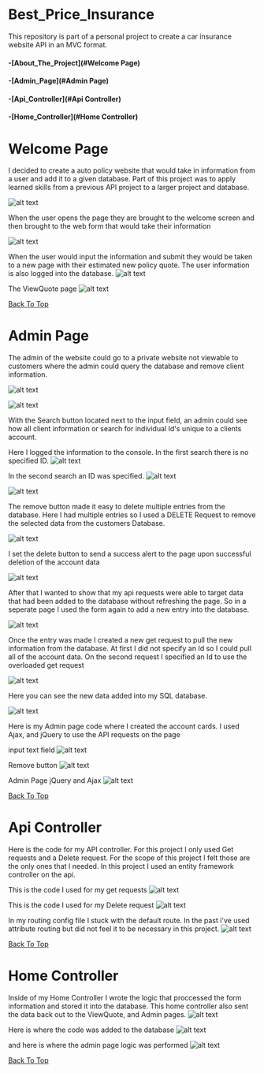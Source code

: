 # Best_Price_Insurance
This repository is part of a personal project to create a car insurance website API in an MVC format.

#### -[About_The_Project](#Welcome Page)

#### -[Admin_Page](#Admin Page)

#### -[Api_Controller](#Api Controller)

#### -[Home_Controller](#Home Controller)



# **Welcome Page**

I decided to create a auto policy website that would take in information from a user and add it to a given database. Part of this project was to apply learned skills from a previous API project to a larger project and database.

![alt text](https://github.com/Tmc802/Best_Price_Insurance/blob/master/InsurancePolicyApi/BP%20insurance%20images/BPwelcomePage.jpg)

When the user opens the page they are brought to the welcome screen and then brought to the web form that would take their information

![alt text](https://github.com/Tmc802/Best_Price_Insurance/blob/master/InsurancePolicyApi/BP%20insurance%20images/BPpolicyForm.jpg)

When the user would input the information and submit they would be taken to a new page with their estimated new policy quote. The user information is also logged into the database.
![alt text](https://github.com/Tmc802/Best_Price_Insurance/blob/master/InsurancePolicyApi/BP%20insurance%20images/BPpolicyFormWithData.jpg)

The ViewQuote page
![alt text](https://github.com/Tmc802/Best_Price_Insurance/blob/master/InsurancePolicyApi/BP%20insurance%20images/BPviewQuote.jpg)

[Back To Top](#Web_Api_Demo)

# **Admin Page**

The admin of the website could go to a private website not viewable to customers where the admin could query the database and remove client information.

![alt text](https://github.com/Tmc802/Best_Price_Insurance/blob/master/InsurancePolicyApi/BP%20insurance%20images/BPhomeAdminUrl.jpg)

![alt text](https://github.com/Tmc802/Best_Price_Insurance/blob/master/InsurancePolicyApi/BP%20insurance%20images/BPadminPage.jpg)

With the Search button located next to the input field, an admin could see how all client information or search for individual Id's unique to a clients account.

Here I logged the information to the console. In the first search there is no specified ID. 
![alt text](https://github.com/Tmc802/Best_Price_Insurance/blob/master/InsurancePolicyApi/BP%20insurance%20images/initialAdminGetRequest.jpg)

In the second search an ID was specified.
![alt text](https://github.com/Tmc802/Best_Price_Insurance/blob/master/InsurancePolicyApi/BP%20insurance%20images/adminGetRequestWithId.jpg)

![alt text](https://github.com/Tmc802/Best_Price_Insurance/blob/master/InsurancePolicyApi/BP%20insurance%20images/adminGetRequestWithIdResult.jpg)

The remove button made it easy to delete multiple entries from the database. Here I had multiple entries so I used a DELETE Request to remove the selected data from the customers Database.

![alt text](https://github.com/Tmc802/Best_Price_Insurance/blob/master/InsurancePolicyApi/BP%20insurance%20images/databaseMultiEntry.jpg)


I set the delete button to send a success alert to the page upon successful deletion of the account data

![alt text](https://github.com/Tmc802/Best_Price_Insurance/blob/master/InsurancePolicyApi/BP%20insurance%20images/MultiEntryAdminPageDeleteSuccess.jpg)

After that I wanted to show that my api requests were able to target data that had been added to the database without refreshing the page. So in a seperate page I used the form again to add a new entry into the database.

![alt text](https://github.com/Tmc802/Best_Price_Insurance/blob/master/InsurancePolicyApi/BP%20insurance%20images/NewDBEntry.jpg)

Once the entry was made I created a new get request to pull the new information from the database. At first I did not specify an Id so I could pull all of the account data. On the second request I specified an Id to use the overloaded get request

![alt text](https://github.com/Tmc802/Best_Price_Insurance/blob/master/InsurancePolicyApi/BP%20insurance%20images/NewDBgetRequestsWithNewEntry.jpg)

Here you can see the new data added into my SQL database.

![alt text](https://github.com/Tmc802/Best_Price_Insurance/blob/master/InsurancePolicyApi/BP%20insurance%20images/BestPriceDBinVS.jpg)

Here is my Admin page code where I created the account cards. I used Ajax, and jQuery to use the API requests on the page

input text field
![alt text](https://github.com/Tmc802/Best_Price_Insurance/blob/master/InsurancePolicyApi/BP%20insurance%20images/adminTextSearchCode.jpg)

Remove button
![alt text](https://github.com/Tmc802/Best_Price_Insurance/blob/master/InsurancePolicyApi/BP%20insurance%20images/adminRemoveButtonCode.jpg)

Admin Page jQuery and Ajax
![alt text](https://github.com/Tmc802/Best_Price_Insurance/blob/master/InsurancePolicyApi/BP%20insurance%20images/AdminPageAjaxJqueryCode.jpg)





[Back To Top](#Best_Price_Insurance)

# **Api Controller**

Here is the code for my API controller. For this project I only used Get requests and a Delete request. For the scope of this project I felt those are the only ones that I needed. In this project I used an entity framework controller on the api.

This is the code I used for my get requests
![alt text](https://github.com/Tmc802/Best_Price_Insurance/blob/master/InsurancePolicyApi/BP%20insurance%20images/ApiControllerGetRequests.jpg)

This is the code I used for my Delete request
![alt text](https://github.com/Tmc802/Best_Price_Insurance/blob/master/InsurancePolicyApi/BP%20insurance%20images/ApiControllerDeleteRequest.jpg)

In my routing config file I stuck with the default route. In the past i've used attribute routing but did not feel it to be necessary in this project.
![alt text](https://github.com/Tmc802/Best_Price_Insurance/blob/master/InsurancePolicyApi/BP%20insurance%20images/ApiRouteFile.jpg)

[Back To Top](#Web_Api_Demo)

# **Home Controller**

Inside of my Home Controller I wrote the logic that proccessed the form information and stored it into the database. This home controller also sent the data back out to the ViewQuote, and Admin pages.
![alt text](https://github.com/Tmc802/Best_Price_Insurance/blob/master/InsurancePolicyApi/BP%20insurance%20images/BPHomeController.jpg)

Here is where the code was added to the database
![alt text](https://github.com/Tmc802/Best_Price_Insurance/blob/master/InsurancePolicyApi/BP%20insurance%20images/BPHomeControllerSqlQueryCode.jpg)

and here is where the admin page logic was performed
![alt text](https://github.com/Tmc802/Best_Price_Insurance/blob/master/InsurancePolicyApi/BP%20insurance%20images/BPHomeControllerAdminPageLogic.jpg)

[Back To Top](#Web_Api_Demo)

